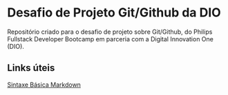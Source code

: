 # Desafio de Projeto Git/Github da DIO
Repositório criado para o desafio de projeto sobre Git/Github, do Philips Fullstack Developer Bootcamp em parceria com a Digital Innovation One (DIO).

## Links úteis
[Sintaxe Básica Markdown](https://www.markdownguide.org/basic-syntax/)
